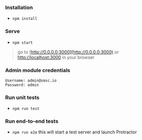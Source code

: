 ### Installation
* `npm install`

### Serve
* `npm start` 

> go to [http://0.0.0.0:3000](http://0.0.0.0:3000) or [http://localhost:3000](http://localhost:3000) in your browser

### Admin module credentials
	
	Username: admin@smsc.io
	Password: admin
	
### Run unit tests
    
* `npm run test`

### Run end-to-end tests
    
* `npm run e2e` this will start a test server and launch Protractor
